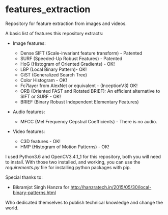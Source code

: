 # features_extraction

Repository for feature extraction from images and videos.

A basic list of features this repository extracts:

* Image features:
  - Dense SIFT (Scale-invariant feature transform) - Patented
  - SURF (Speeded-Up Robust Features) - Patented
  - HoG (Histogram of Oriented Gradients) - OK!
  - LBP (Local Binary Pattern)- OK!
  - GiST (Generalized Search Tree)
  - Color Histogram - OK!
  - Fc7layer from AlexNet or equivalent - (InceptionV3) OK!
  - ORB (Oriented FAST and Rotated BRIEF): An efficient alternative to SIFT or SURF - OK!
  - BRIEF (Binary Robust Independent Elementary Features)

* Audio features:
  - MFCC (Mel Frequency Cepstral Coefficients) - There is no audio.

* Video features:
  - C3D features - OK!
  - HMP (Histogram of Motion Patterns) - OK!

I used Python3.6 and OpenCV3.4.1_1 for this repository,
both you will need to install.
With those two installed, and working, you can use the *requirements.py* file for
installing python packages with pip.


Special thanks to:
* Bikramjot Singh Hanzra for http://hanzratech.in/2015/05/30/local-binary-patterns.html

Who dedicated themselves to publish technical knowledge and
change the world.
